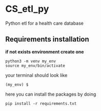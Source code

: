 # CS_etl_py
Python etl for a health care database 
## Requirements installation 
 **if not exists environment create one**
```
python3 -m venv my_env
source my_env/bin/activate  
```
your terminal should look like
```
(my_env) $
```
here you can install the packages by doing 
```
pip install -r requirements.txt
```